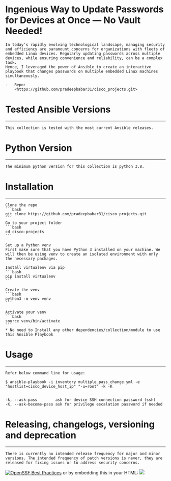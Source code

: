 # Ingenious Way to Update Passwords for Devices at Once — No Vault Needed!
    In today’s rapidly evolving technological landscape, managing security and efficiency are paramount concerns for organizations with fleets of embedded Linux devices. Regularly updating passwords across multiple devices, while ensuring convenience and reliability, can be a complex task.
    Hence, I leveraged the power of Ansible to create an interactive playbook that changes passwords on multiple embedded Linux machines simultaneously.

    -   Repo:
        <https://github.com/pradeepbabar31/cisco_projects.git>


# Tested Ansible Versions
-----------------------

    This collection is tested with the most current Ansible releases.

# Python Version
--------------

    The minimum python version for this collection is python 3.8.

# Installation
------------


    Clone the repo
    ```bash
    git clone https://github.com/pradeepbabar31/cisco_projects.git
    ```
    Go to your project folder
    ```bash
    cd cisco-projects
    ```

    Set up a Python venv
    First make sure that you have Python 3 installed on your machine. We will then be using venv to create an isolated environment with only the necessary packages.

    Install virtualenv via pip
    ```bash
    pip install virtualenv
    ```

    Create the venv
    ```bash
    python3 -m venv venv
    ```

    Activate your venv
    ```bash
    source venv/bin/activate
    ```
    * No need to Install any other dependencies/collection/module to use this Ansible Playbook 


# Usage
-----

    Refer below command line for usage: 

    $ ansible-playbook -i inventory multiple_pass_change.yml -e "hostlist=cisco_device_host_ip" "-u=root" -k -K


    -k, --ask-pass        ask for device SSH connection password (ssh)
    -K, --ask-become-pass ask for privilege escalation password if needed



# Releasing, changelogs, versioning and deprecation
-------------------------------------------------
    There is currently no intended release frequency for major and minor versions. The intended frequency of patch versions is never, they are released for fixing issues or to address security concerns.


[![OpenSSF Best Practices](https://www.bestpractices.dev/projects/8274/badge)](https://www.bestpractices.dev/projects/8274)
or by embedding this in your HTML:
<a href="https://www.bestpractices.dev/projects/8274"><img src="https://www.bestpractices.dev/projects/8274/badge"></a>
